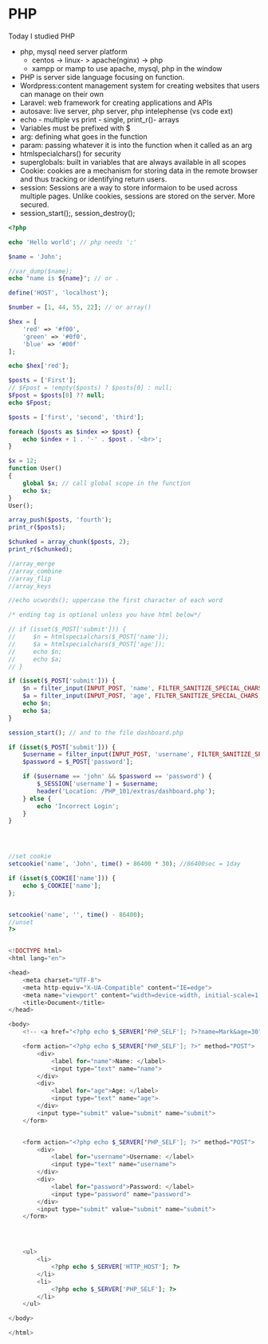 # PHP
 
Today I studied PHP

- php, mysql need server platform
  - centos -> linux- > apache(nginx) -> php
  - xampp or mamp to use apache, mysql, php in the window
- PHP is server side language focusing on function. 
- Wordpress:content management system for creating websites that users can manage on their own
- Laravel: web framework for creating applications and APIs
- autosave: live server, php server,
php intelephense (vs code ext)
- echo - multiple vs print - single,
print_r()- arrays
- Variables must be prefixed with $
- arg: defining what goes in the function
- param: passing whatever it is into the function when it called as an arg
- htmlspecialchars() for security 
- superglobals: built in variables that are always available in all scopes 
- Cookie: cookies are a mechanism for storing data in the remote browser and thus tracking or identifying return users.
- session: Sessions are a way to store informaion to be used across multiple pages. Unlike cookies, sessions are stored on the server. More secured. 
- session_start();, session_destroy();



```php
<?php

echo 'Hello world'; // php needs ';'

$name = 'John';

//var_dump($name);
echo "name is ${name}"; // or .

define('HOST', 'localhost');

$number = [1, 44, 55, 22]; // or array()

$hex = [
    'red' => '#f00',
    'green' => '#0f0',
    'blue' => '#00f'
];

echo $hex['red'];

$posts = ['First'];
// $Fpost = !empty($posts) ? $posts[0] : null;
$Fpost = $posts[0] ?? null;
echo $Fpost;

$posts = ['first', 'second', 'third'];

foreach ($posts as $index => $post) {
    echo $index + 1 . '-' . $post . '<br>';
}

$x = 12;
function User()
{
    global $x; // call global scope in the function
    echo $x;
}
User();

array_push($posts, 'fourth');
print_r($posts);

$chunked = array_chunk($posts, 2);
print_r($chunked);

//array_merge
//array_combine
//array_flip
//array_keys

//echo ucwords(); uppercase the first character of each word

/* ending tag is optional unless you have html below*/

// if (isset($_POST['submit'])) {
//     $n = htmlspecialchars($_POST['name']);
//     $a = htmlspecialchars($_POST['age']);
//     echo $n;
//     echo $a;
// }

if (isset($_POST['submit'])) {
    $n = filter_input(INPUT_POST, 'name', FILTER_SANITIZE_SPECIAL_CHARS);
    $a = filter_input(INPUT_POST, 'age', FILTER_SANITIZE_SPECIAL_CHARS);
    echo $n;
    echo $a;
}

session_start(); // and to the file dashboard.php

if (isset($_POST['submit'])) {
    $username = filter_input(INPUT_POST, 'username', FILTER_SANITIZE_SPECIAL_CHARS);
    $password = $_POST['password'];

    if ($username == 'john' && $password == 'password') {
        $_SESSION['username'] = $username;
        header('Location: /PHP_101/extras/dashboard.php');
    } else {
        echo 'Incorrect Login';
    }
}




//set cookie
setcookie('name', 'John', time() + 86400 * 30); //86400sec = 1day

if (isset($_COOKIE['name'])) {
    echo $_COOKIE['name'];
};


setcookie('name', '', time() - 86400);
//unset
?>


<!DOCTYPE html>
<html lang="en">

<head>
    <meta charset="UTF-8">
    <meta http-equiv="X-UA-Compatible" content="IE=edge">
    <meta name="viewport" content="width=device-width, initial-scale=1.0">
    <title>Document</title>
</head>

<body>
    <!-- <a href="<?php echo $_SERVER['PHP_SELF']; ?>?name=Mark&age=30">Click</a> -->

    <form action="<?php echo $_SERVER['PHP_SELF']; ?>" method="POST">
        <div>
            <label for="name">Name: </label>
            <input type="text" name="name">
        </div>
        <div>
            <label for="age">Age: </label>
            <input type="text" name="age">
        </div>
        <input type="submit" value="submit" name="submit">
    </form>


    <form action="<?php echo $_SERVER['PHP_SELF']; ?>" method="POST">
        <div>
            <label for="username">Username: </label>
            <input type="text" name="username">
        </div>
        <div>
            <label for="password">Password: </label>
            <input type="password" name="password">
        </div>
        <input type="submit" value="submit" name="submit">
    </form>




    <ul>
        <li>
            <?php echo $_SERVER['HTTP_HOST']; ?>
        </li>
        <li>
            <?php echo $_SERVER['PHP_SELF']; ?>
        </li>
    </ul>

</body>

</html>
```

